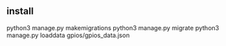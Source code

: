 ## install
python3 manage.py makemigrations
python3 manage.py migrate
python3 manage.py loaddata gpios/gpios_data.json
